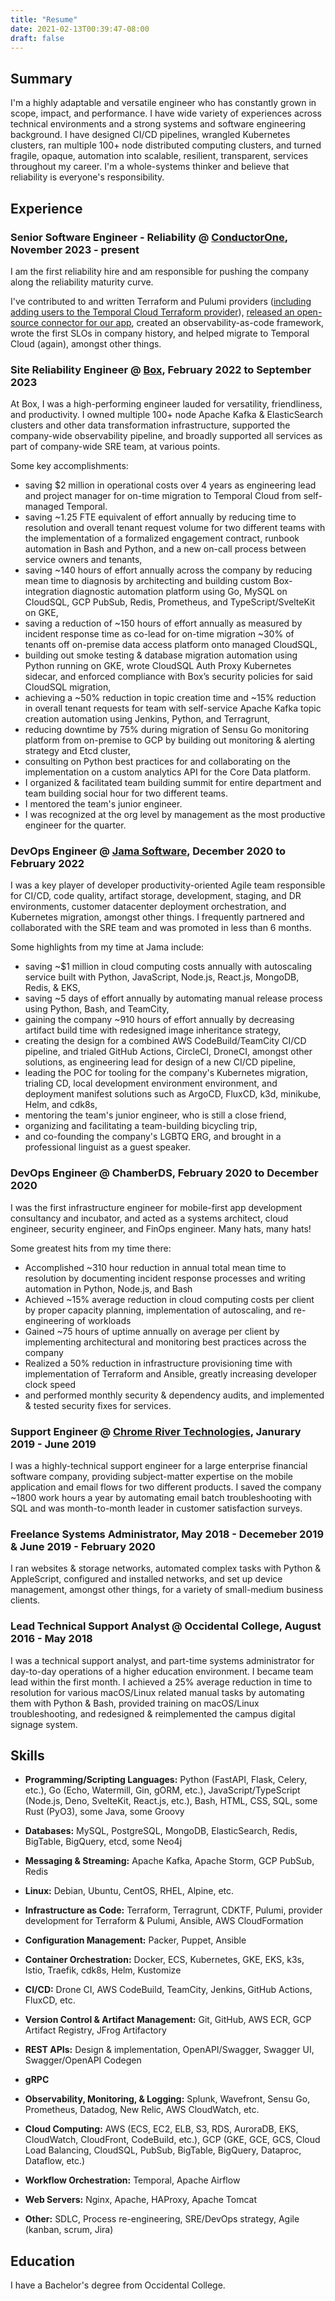 ```yaml
---
title: "Resume"
date: 2021-02-13T00:39:47-08:00
draft: false
---
```

## Summary
I'm a highly adaptable and versatile engineer who has constantly grown in scope, impact, and performance. I have wide variety of experiences across technical environments and a strong systems and software engineering background. I have designed CI/CD pipelines, wrangled Kubernetes clusters, ran multiple 100+ node distributed computing clusters, and turned fragile, opaque, automation into scalable, resilient, transparent, services throughout my career. I'm a whole-systems thinker and believe that reliability is everyone's responsibility.
## Experience

### Senior Software Engineer - Reliability @ [ConductorOne](https://www.conductorone.com), November 2023 - present

I am the first reliability hire and am responsible for pushing the company along the reliability maturity curve.

I've contributed to and written Terraform and Pulumi providers ([including adding users to the Temporal Cloud Terraform provider](https://github.com/temporalio/terraform-provider-temporalcloud/releases/tag/v0.0.6)), [released an open-source connector for our app](https://github.com/ConductorOne/baton-temporalcloud), created an observability-as-code framework, wrote the first SLOs in company history, and helped migrate to Temporal Cloud (again), amongst other things.

### Site Reliability Engineer @ [Box](https://www.box.com), February 2022 to September 2023

At Box, I was a high-performing engineer lauded for versatility, friendliness, and productivity. I owned multiple 100+ node Apache Kafka & ElasticSearch clusters and other data transformation infrastructure, supported the company-wide observability pipeline, and broadly supported all services as part of company-wide SRE team, at various points.

Some key accomplishments:

- saving $2 million in operational costs over 4 years as engineering lead and project manager for on-time migration to Temporal Cloud from self-managed Temporal.
- saving ~1.25 FTE equivalent of effort annually by reducing time to resolution and overall tenant request volume for two different teams with the implementation of a formalized engagement contract, runbook automation in Bash and Python, and a new on-call process between service owners and tenants,
- saving ~140 hours of effort annually across the company by reducing mean time to diagnosis by architecting and building custom Box-integration diagnostic automation platform using Go, MySQL on CloudSQL, GCP PubSub, Redis, Prometheus, and TypeScript/SvelteKit on GKE,
- saving a reduction of ~150 hours of effort annually as measured by incident response time as co-lead for on-time migration ~30% of tenants off on-premise data access platform onto managed CloudSQL,
- building out smoke testing & database migration automation using Python running on GKE, wrote CloudSQL Auth Proxy Kubernetes sidecar, and enforced compliance with Box’s security policies for said CloudSQL migration,
- achieving a ~50% reduction in topic creation time and ~15% reduction in overall tenant requests for team with self-service Apache Kafka topic creation automation using Jenkins, Python, and Terragrunt,
- reducing downtime by 75% during migration of Sensu Go monitoring platform from on-premise to GCP by building out monitoring & alerting strategy and Etcd cluster,
- consulting on Python best practices for and collaborating on the implementation on a custom analytics API for the Core Data platform.
- I organized & facilitated team building summit for entire department and team building social hour for two different teams.
- I mentored the team's junior engineer.
- I was recognized at the org level by management as the most productive engineer for the quarter.

### DevOps Engineer @ [Jama Software](https://www.jamasoftware.com), December 2020 to February 2022

I was a key player of developer productivity-oriented Agile team responsible for CI/CD, code quality, artifact storage, development, staging, and DR environments, customer datacenter deployment orchestration, and Kubernetes migration, amongst other things. I frequently partnered and collaborated with the SRE team and was promoted in less than 6 months.

Some highlights from my time at Jama include:

- saving ~$1 million in cloud computing costs annually with autoscaling service built with Python, JavaScript, Node.js, React.js, MongoDB, Redis, & EKS,
- saving ~5 days of effort annually by automating manual release process using Python, Bash, and TeamCity,
- gaining the company ~910 hours of effort annually by decreasing artifact build time with redesigned image inheritance strategy,
- creating the design for a combined AWS CodeBuild/TeamCity CI/CD pipeline, and trialed GitHub Actions, CircleCI, DroneCI, amongst other solutions, as engineering lead for design of a new CI/CD pipeline,
- leading the POC for tooling for the company's Kubernetes migration, trialing CD, local development environment environment, and deployment manifest solutions such as ArgoCD, FluxCD, k3d, minikube, Helm, and cdk8s,
- mentoring the team's junior engineer, who is still a close friend,
- organizing and facilitating a team-building bicycling trip,
- and co-founding the company's LGBTQ ERG, and brought in a professional linguist as a guest speaker.

### DevOps Engineer @ ChamberDS, February 2020 to December 2020

I was the first infrastructure engineer for mobile-first app development consultancy and incubator, and acted as a systems architect, cloud engineer, security engineer, and FinOps engineer. Many hats, many hats!

Some greatest hits from my time there:

- Accomplished ~310 hour reduction in annual total mean time to resolution by documenting incident response processes and writing automation in Python, Node.js, and Bash
- Achieved ~15% average reduction in cloud computing costs per client by proper capacity planning, implementation of autoscaling, and re-engineering of workloads
- Gained ~75 hours of uptime annually on average per client by implementing architectural and monitoring best practices across the company
- Realized a 50% reduction in infrastructure provisioning time with implementation of Terraform and Ansible, greatly increasing developer clock speed
- and performed monthly security & dependency audits, and implemented & tested security fixes for services.

### Support Engineer @ [Chrome River Technologies](https://www.chromeriver.com), Janurary 2019 - June 2019

I was a highly-technical support engineer for a large enterprise financial software company, providing subject-matter expertise on the mobile application and email flows for two different products. I saved the company ~1800 work hours a year by automating email batch troubleshooting with SQL and was month-to-month leader in customer satisfaction surveys.

### Freelance Systems Administrator, May 2018 - Decemeber 2019 & June 2019 - February 2020
I ran websites & storage networks, automated complex tasks with Python & AppleScript, configured and installed networks, and set up device management, amongst other things, for a variety of small-medium business clients.

### Lead Technical Support Analyst @ Occidental College, August 2016 - May 2018

I was a technical support analyst, and part-time systems administrator for day-to-day operations of a higher education environment. I became team lead within the first month. I achieved a 25% average reduction in time to resolution for various macOS/Linux related manual tasks by automating them with Python & Bash, provided training on macOS/Linux troubleshooting, and redesigned & reimplemented the campus digital signage system.
## Skills

- __Programming/Scripting Languages:__ Python (FastAPI, Flask, Celery, etc.), Go (Echo, Watermill, Gin, gORM, etc.), JavaScript/TypeScript (Node.js, Deno, SvelteKit, React.js, etc.), Bash, HTML, CSS, SQL, some Rust (PyO3), some Java, some Groovy

- __Databases:__ MySQL, PostgreSQL, MongoDB, ElasticSearch, Redis, BigTable, BigQuery, etcd, some Neo4j

- __Messaging & Streaming:__ Apache Kafka, Apache Storm, GCP PubSub, Redis

- __Linux:__ Debian, Ubuntu, CentOS, RHEL, Alpine, etc.

- __Infrastructure as Code:__ Terraform, Terragrunt, CDKTF, Pulumi, provider development for Terraform & Pulumi, Ansible, AWS CloudFormation

- __Configuration Management:__ Packer, Puppet, Ansible

- __Container Orchestration:__ Docker, ECS, Kubernetes, GKE, EKS, k3s, Istio, Traefik, cdk8s, Helm, Kustomize

- __CI/CD:__ Drone CI, AWS CodeBuild, TeamCity, Jenkins, GitHub Actions, FluxCD, etc.

- __Version Control & Artifact Management:__ Git, GitHub, AWS ECR, GCP Artifact Registry, JFrog Artifactory

- __REST APIs:__ Design & implementation, OpenAPI/Swagger, Swagger UI, Swagger/OpenAPI Codegen

- __gRPC__

- __Observability, Monitoring, & Logging:__ Splunk, Wavefront, Sensu Go, Prometheus, Datadog, New Relic, AWS CloudWatch, etc.

- __Cloud Computing:__ AWS (ECS, EC2, ELB, S3, RDS, AuroraDB, EKS, CloudWatch, CloudFront, CodeBuild, etc.), GCP (GKE, GCE, GCS, Cloud Load Balancing, CloudSQL, PubSub, BigTable, BigQuery, Dataproc, Dataflow, etc.)

- __Workflow Orchestration:__ Temporal, Apache Airflow

- __Web Servers:__ Nginx, Apache, HAProxy, Apache Tomcat

- __Other:__ SDLC, Process re-engineering, SRE/DevOps strategy, Agile (kanban, scrum, Jira)

## Education

I have a Bachelor's degree from Occidental College.
